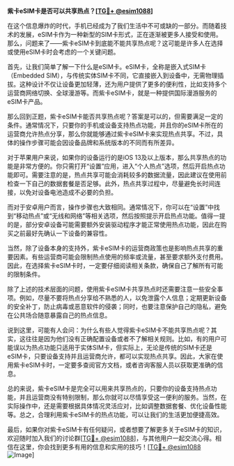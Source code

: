 **紫卡eSIM卡是否可以共享热点？[[TG💪+ @esim1088](https://t.me/s/esim1088)]**

在这个信息爆炸的时代，手机已经成为了我们生活中不可或缺的一部分。而随着技术的发展，eSIM卡作为一种新型的SIM卡形式，正在逐渐被更多人接受和使用。那么，问题来了——紫卡eSIM卡到底能不能共享热点呢？这可能是许多人在选择或使用eSIM卡时会考虑的一个关键问题。

首先，让我们简单了解一下什么是eSIM卡。eSIM卡，全称是嵌入式SIM卡（Embedded SIM），与传统实体SIM卡不同，它直接嵌入到设备中，无需物理插拔。这种设计不仅让设备更加轻薄，还为用户提供了更多的便利性，比如支持多个运营商网络切换、全球漫游等。而紫卡eSIM卡，就是一种提供国际漫游服务的eSIM卡产品。

那么回到正题，紫卡eSIM卡能否共享热点呢？答案是可以的，但需要满足一定的条件。通常情况下，只要你的手机或设备支持热点功能，并且你的eSIM卡所在的运营商允许热点分享，那么你就能够通过紫卡eSIM卡来实现热点共享。不过，具体的操作步骤可能会因设备品牌和系统版本的不同而有所差异。

对于苹果用户来说，如果你的设备运行的是iOS 13及以上版本，那么共享热点的功能是非常方便的。你只需打开“设置”应用，进入“个人热点”选项，然后开启热点功能即可。需要注意的是，热点共享可能会消耗较多的数据流量，因此建议在使用前检查一下自己的数据套餐是否足够。此外，热点共享过程中，尽量避免长时间连接，以免对设备电池造成不必要的负担。

而对于安卓用户而言，操作步骤也大致相同。通常情况下，你可以在“设置”中找到“移动热点”或“无线和网络”等相关选项，然后按照提示开启热点功能。值得一提的是，部分安卓设备可能需要额外安装驱动程序才能正常使用热点功能，因此在购买之前最好先确认一下设备的兼容性。

当然，除了设备本身的支持外，紫卡eSIM卡的运营商政策也是影响热点共享的重要因素。有些运营商可能会限制热点使用的频率或流量，甚至要求额外支付费用。因此，在选择紫卡eSIM卡时，一定要仔细阅读相关条款，确保自己了解所有可能的限制条件。

除了上述的技术层面的问题，使用紫卡eSIM卡共享热点时还需要注意一些安全事项。例如，尽量不要将热点分享给不熟悉的人，以免泄露个人信息；定期更新设备的安全补丁，防止病毒或恶意软件的侵袭；同时，也要注意保护自己的隐私，避免在公共场合随意暴露自己的热点信息。

说到这里，可能有人会问：为什么有些人觉得紫卡eSIM卡不能共享热点呢？其实，这往往是因为他们没有正确配置设备或者不了解相关规则。比如，有的用户可能误以为热点功能只适用于实体SIM卡，但实际上，无论是传统的SIM卡还是eSIM卡，只要设备支持并且运营商允许，都可以实现热点共享。因此，大家在使用紫卡eSIM卡时，一定要多查阅官方文档，或者咨询客服人员以获取更准确的信息。

总的来说，紫卡eSIM卡是完全可以用来共享热点的，只要你的设备支持热点功能，并且运营商没有特别限制，那么你就可以尽情享受这一便利的服务。当然，在实际操作中，还是需要根据具体情况灵活应对，比如调整数据套餐、优化设备性能等。总之，合理利用紫卡eSIM卡的热点功能，可以让我们的生活更加便捷高效。

最后，如果你对紫卡eSIM卡有任何疑问，或者想要了解更多关于eSIM卡的知识，欢迎随时加入我们的讨论群[[TG💪+ @esim1088](https://t.me/s/esim1088)]，与其他用户一起交流心得。相信在这里，你会找到更多有用的信息和实用的技巧！[[TG💪+ @esim1088](https://t.me/s/esim1088) ![Image](https://i.postimg.cc/4NQfJmqS/Snipaste-2025-05-13-00-14-12.png)]